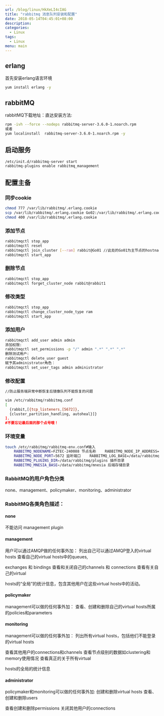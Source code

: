 ```yaml
---
url: /blog/linux/HkXeLI4cIAG
title: "rabbitmq 消息队列安装和配置"
date: 2018-05-14T04:45:01+08:00
description:
categories:
  - Linux
tags:
  - Linux
menu: main
---
```


## erlang

首先安装erlang语言环境

```bash
yum install erlang -y

```

## rabbitMQ

rabbitMQ下载地址：直达安装方法:

```bash
rpm -ivh --force --nodeps rabbitmq-server-3.6.0-1.noarch.rpm
或者
yum localinstall  rabbitmq-server-3.6.0-1.noarch.rpm -y

```

## 启动服务

```bash
/etc/init.d/rabbitmq-server start
rabbitmq-plugins enable rabbitmq_management

```

## 配置主备

### 同步cookie

```bash
chmod 777 /var/lib/rabbitmq/.erlang.cookie
scp /var/lib/rabbitmq/.erlang.cookie Go02:/var/lib/rabbitmq/.erlang.cookie
chmod 400 /var/lib/rabbitmq/.erlang.cookie

```

### 添加节点

```bash
rabbitmqctl stop_app
rabbitmqctl reset
rabbitmqctl join_cluster [--ram] rabbit@Go01 //此处的Go01为主节点的hostname,需要在/etc/hosts中指定
rabbitmqctl start_app

```

### 删除节点

```bash
rabbitmqctl stop_app
rabbitmqctl forget_cluster_node rabbit@rabbit1

```

### 修改类型

```bash
rabbitmqctl stop_app
rabbitmqctl change_cluster_node_type ram
rabbitmqctl start_app

```

### 添加用户

```bash
rabbitmqctl add_user admin admin
添加权限:
rabbitmqctl set_permissions -p "/" admin ".*" ".*" ".*"
删除测试用户:
rabbitmqctl delete_user guest
赋予其administrator角色：
rabbitmqctl set_user_tags admin administrator

```

### 修改配置

```bash
//防止服务端异常中断恢复后镜像队列不能恢复的问题

vim /etc/rabbitmq/rabbitmq.conf
[
  {rabbit,[{tcp_listeners,[5672]},
  {cluster_partition_handling, autoheal}]}
].
#不要忘记最后面的那个点号哦！

```

### 环境变量

```bash
touch /etc/rabbitmq/rabbitmq-env.conf#输入
    RABBITMQ_NODENAME=FZTEC-240088 节点名称    RABBITMQ_NODE_IP_ADDRESS=127.0.0.1 监听IP
    RABBITMQ_NODE_PORT=5672 监听端口    RABBITMQ_LOG_BASE=/data/rabbitmq/log 日志目录
    RABBITMQ_PLUGINS_DIR=/data/rabbitmq/plugins 插件目录
    RABBITMQ_MNESIA_BASE=/data/rabbitmq/mnesia 后端存储目录

```

### RabbitMQ的用户角色分类

none、management、policymaker、monitoring、administrator

### RabbitMQ各类角色描述：

#### none

不能访问 management plugin

#### management

用户可以通过AMQP做的任何事外加： 列出自己可以通过AMQP登入的virtual hosts 查看自己的virtual hosts中的queues,

exchanges 和 bindings 查看和关闭自己的channels 和 connections 查看有关自己的virtual

hosts的“全局”的统计信息，包含其他用户在这些virtual hosts中的活动。

#### policymaker

management可以做的任何事外加： 查看、创建和删除自己的virtual hosts所属的policies和parameters

#### monitoring

management可以做的任何事外加： 列出所有virtual hosts，包括他们不能登录的virtual hosts

查看其他用户的connections和channels 查看节点级别的数据如clustering和memory使用情况 查看真正的关于所有virtual

hosts的全局的统计信息

#### administrator

policymaker和monitoring可以做的任何事外加: 创建和删除virtual hosts 查看、创建和删除users

查看创建和删除permissions 关闭其他用户的connections